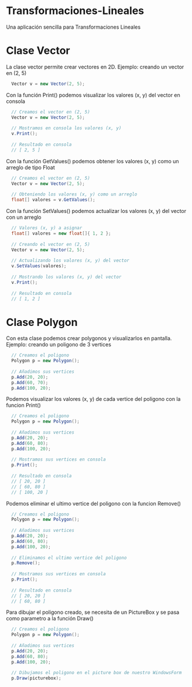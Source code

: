 # Transformaciones-Lineales
Una aplicación sencilla para Transformaciones Lineales

# Clase Vector
La clase vector permite crear vectores en 2D. Ejemplo: creando un vector en (2, 5)

```c#
  Vector v = new Vector(2, 5);
```

Con la función Print() podemos visualizar los valores (x, y) del vector en consola

```c#
  // Creamos el vector en (2, 5)
  Vector v = new Vector(2, 5);
  
  // Mostramos en consola los valores (x, y)
  v.Print();
  
  // Resultado en consola
  // [ 2, 5 ]
```

Con la función GetValues() podemos obtener los valores (x, y) como un arreglo de tipo Float

```c#
  // Creamos el vector en (2, 5)
  Vector v = new Vector(2, 5);
  
  // Obteniendo los valores (x, y) como un arreglo
  float[] valores = v.GetValues();
```

Con la función SetValues() podemos actualizar los valores (x, y) del vector con
un arreglo

```c#
  // Valores (x, y) a asignar
  float[] valores = new float[]{ 1, 2 };
  
  // Creando el vector en (2, 5)
  Vector v = new Vector(2, 5);
  
  // Actualizando los valores (x, y) del vector
  v.SetValues(valores);
  
  // Mostrando los valores (x, y) del vector
  v.Print();
  
  // Resultado en consola
  // [ 1, 2 ]
```

# Clase Polygon
Con esta clase podemos crear polygonos y visualizarlos en pantalla. Ejemplo:  creando un poligono de 3 vertices

```c#
  // Creamos el poligono
  Polygon p = new Polygon();
  
  // Añadimos sus vertices
  p.Add(20, 20);
  p.Add(60, 70);
  p.Add(100, 20);
```

Podemos visualizar los valores (x, y) de cada vertice del poligono con la funcion Print()

```c#
  // Creamos el poligono
  Polygon p = new Polygon();
  
  // Añadimos sus vertices
  p.Add(20, 20);
  p.Add(60, 80);
  p.Add(100, 20);
  
  // Mostramos sus vertices en consola
  p.Print();
  
  // Resultado en consola
  // [ 20, 20 ]
  // [ 60, 80 ]
  // [ 100, 20 ]
```

Podemos eliminar el ultimo vertice del poligono con la funcion Remove()

```c#
  // Creamos el poligono
  Polygon p = new Polygon();
  
  // Añadimos sus vertices
  p.Add(20, 20);
  p.Add(60, 80);
  p.Add(100, 20);
  
  // Eliminamos el ultimo vertice del poligono
  p.Remove();
  
  // Mostramos sus vertices en consola
  p.Print();
  
  // Resultado en consola
  // [ 20, 20 ]
  // [ 60, 80 ]
```
Para dibujar el poligono creado, se necesita de un PictureBox y se pasa como parametro a la función Draw()

```c#
  // Creamos el poligono
  Polygon p = new Polygon();
  
  // Añadimos sus vertices
  p.Add(20, 20);
  p.Add(60, 80);
  p.Add(100, 20);
  
  // Dibujamos el poligono en el picture box de nuestro WindowsForm
  p.Draw(picturebox);
```
